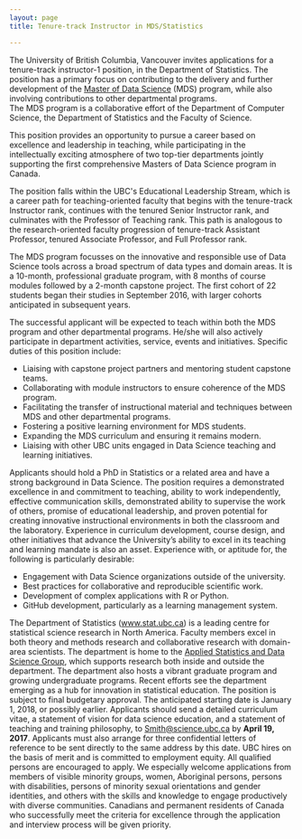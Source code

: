 ```yaml
---
layout: page
title: Tenure-track Instructor in MDS/Statistics

---
```


The University of British Columbia, Vancouver invites applications for a tenure-track instructor-1 position, 
in the Department of Statistics.  The position has a primary focus on contributing to the delivery and further 
development of the [Master of Data Science](http://masterdatascience.science.ubc.ca/) (MDS) program, 
while also involving contributions to other departmental programs.  
The MDS program is a collaborative effort of the Department of Computer Science, the Department of Statistics and the Faculty of Science. 

This position provides an opportunity to pursue a career based on excellence and leadership in teaching, while participating in the intellectually exciting atmosphere of two top-tier departments jointly supporting the first comprehensive Masters of Data Science program in Canada.

The position falls within the UBC's Educational Leadership Stream, which is a career path for teaching-oriented faculty that begins with the tenure-track Instructor rank, continues with the tenured Senior Instructor rank, and culminates with the Professor of Teaching rank. This path is analogous to the research-oriented faculty progression of tenure-track Assistant Professor, tenured Associate Professor, and Full Professor rank.

The MDS program focusses on the innovative and responsible use of Data Science tools across a broad spectrum of data types and domain areas. It is a 10-month, professional graduate program, with 8 months of course modules followed by a 2-month capstone project.  The first cohort of 22 students began their studies in September 2016, with larger cohorts anticipated in subsequent years.

The successful applicant will be expected to teach within both the MDS program and other departmental programs.  He/she will also actively participate in department activities, service, events and initiatives. Specific duties of this position include:
-	Liaising with capstone project partners and mentoring student capstone teams.
-	Collaborating with module instructors to ensure coherence of the MDS program.
-	Facilitating the transfer of instructional material and techniques between MDS and other departmental programs.
-	Fostering a positive learning environment for MDS students.
-	Expanding the MDS curriculum and ensuring it remains modern. 
-	Liaising with other UBC units engaged in Data Science teaching and learning initiatives. 

Applicants should hold a PhD in Statistics or a related area and have a strong background in Data Science. The position requires a demonstrated excellence in and commitment to teaching, ability to work independently, effective communication skills, demonstrated ability to supervise the work of others, promise of educational leadership, and proven potential for creating innovative instructional environments in both the classroom and the laboratory. Experience in curriculum development, course design, and other initiatives that advance the University’s ability to excel in its teaching and learning mandate is also an asset.
Experience with, or aptitude for, the following is particularly desirable:

-	Engagement with Data Science organizations outside of the university.
-	Best practices for collaborative and reproducible scientific work.
-	Development of complex applications with R or Python.
-	GitHub development, particularly as a learning management system.

The Department of Statistics (www.stat.ubc.ca) is a leading centre for statistical science research in North America. 
Faculty members excel in both theory and methods research and collaborative research with domain-area scientists. 
The department is home to the [Applied Statistics and Data Science Group](http://asda.stat.ubc.ca/), which supports research both inside and outside the department. The department also hosts a vibrant graduate program and growing undergraduate programs. Recent efforts see the department emerging as a hub for innovation in statistical education.
The position is subject to final budgetary approval. 
The anticipated starting date is January 1, 2018, or possibly earlier.
Applicants should send a detailed curriculum vitae, a statement of vision for data science education, 
and a statement of teaching and training philosophy, to Smith@science.ubc.ca 
by **April 19, 2017**. Applicants must also arrange for three confidential letters of reference to be sent directly to the same address by this date.
UBC hires on the basis of merit and is committed to employment equity. All qualified persons are encouraged to apply. We especially welcome applications from members of visible minority groups, women, Aboriginal persons, persons with disabilities, persons of minority sexual orientations and gender identities, and others with the skills and knowledge to engage productively with diverse communities. Canadians and permanent residents of Canada who successfully meet the criteria for excellence through the application and interview process will be given priority.

